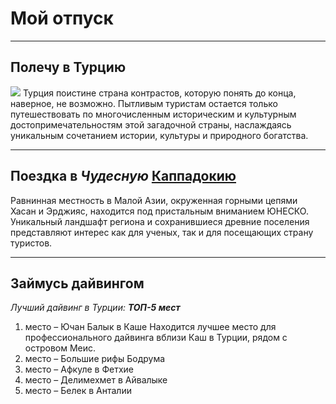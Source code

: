 # Мой отпуск

---
## Полечу в **Турцию**
![](istanbul-the-capital-of-turkey-eastern-tourist-city.jpg)
Турция поистине страна контрастов, которую понять до конца, наверное, не возможно. Пытливым туристам остается только путешествовать по многочисленным историческим и культурным достопримечательностям этой загадочной страны, наслаждаясь уникальным сочетанием истории, культуры и природного богатства.

---
## Поездка в **_Чудесную_ [Каппадокию](https://goo.gl/maps/or2PTFvKyjaoENqR7)**
Равнинная местность в Малой Азии, окруженная горными цепями Хасан и Эрджияс, находится под пристальным вниманием ЮНЕСКО. Уникальный ландшафт региона и сохранившиеся древние поселения представляют интерес как для ученых, так и для посещающих страну туристов.

---
## Займусь дайвингом
_Лучший дайвинг в Турции: **ТОП-5 мест**_
1. место – Ючан Балык в Каше Находится лучшее место для профессионального дайвинга вблизи Каш в Турции, рядом с островом Меис.
2. место – Большие рифы Бодрума
3. место – Афкуле в Фетхие
4. место – Делимехмет в Айвалыке
5. место – Белек в Анталии